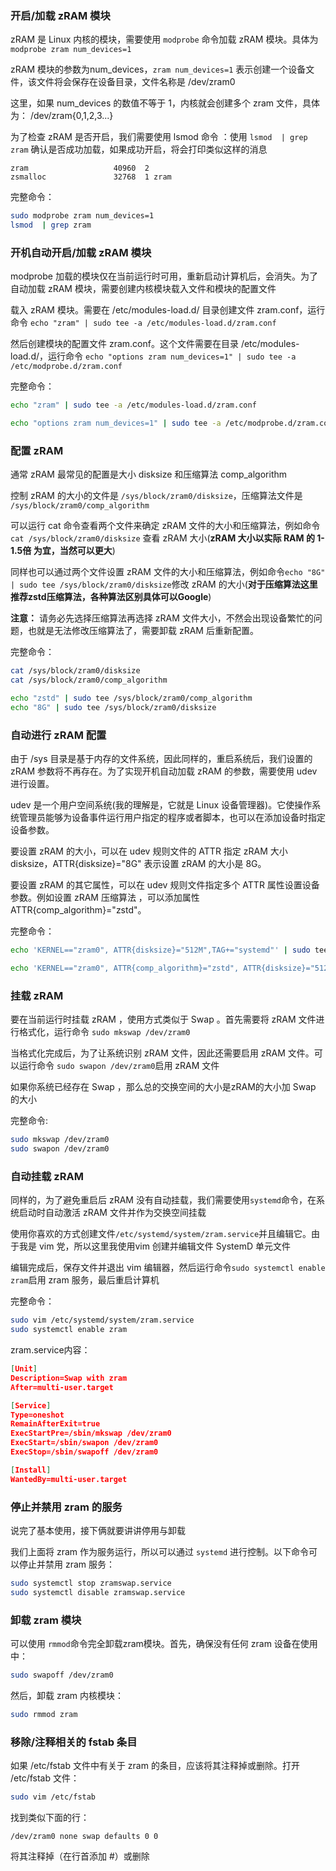 ### 开启/加载 zRAM 模块

zRAM 是 Linux 内核的模块，需要使用 `modprobe` 命令加载 zRAM 模块。具体为 `modprobe zram num_devices=1` 

zRAM 模块的参数为num_devices，`zram num_devices=1` 表示创建一个设备文件，该文件将会保存在设备目录，文件名称是 /dev/zram0

这里，如果 num_devices 的数值不等于 1，内核就会创建多个 zram 文件，具体为： /dev/zram{0,1,2,3...}

为了检查 zRAM 是否开启，我们需要使用 lsmod 命令 ：使用 `lsmod  | grep zram` 确认是否成功加载，如果成功开启，将会打印类似这样的消息

```
zram                   40960  2
zsmalloc               32768  1 zram
```

完整命令：

```bash
sudo modprobe zram num_devices=1
lsmod  | grep zram
```

### 开机自动开启/加载 zRAM 模块

modprobe 加载的模块仅在当前运行时可用，重新启动计算机后，会消失。为了自动加载 zRAM 模块，需要创建内核模块载入文件和模块的配置文件

载入 zRAM 模块。需要在 /etc/modules-load.d/ 目录创建文件 zram.conf，运行命令 `echo "zram" | sudo tee -a /etc/modules-load.d/zram.conf`

然后创建模块的配置文件 zram.conf。这个文件需要在目录 /etc/modules-load.d/，运行命令 `echo "options zram num_devices=1" | sudo tee -a /etc/modprobe.d/zram.conf` 

完整命令：

```bash
echo "zram" | sudo tee -a /etc/modules-load.d/zram.conf

echo "options zram num_devices=1" | sudo tee -a /etc/modprobe.d/zram.conf
```

### 配置 zRAM

通常 zRAM 最常见的配置是大小 disksize 和压缩算法 comp_algorithm

控制 zRAM 的大小的文件是 `/sys/block/zram0/disksize`，压缩算法文件是 `/sys/block/zram0/comp_algorithm`

可以运行 cat 命令查看两个文件来确定 zRAM 文件的大小和压缩算法，例如命令 `cat /sys/block/zram0/disksize` 查看 zRAM 大小(**zRAM 大小以实际 RAM 的 1-1.5倍 为宜，当然可以更大**)

同样也可以通过两个文件设置 zRAM 文件的大小和压缩算法，例如命令`echo "8G" | sudo tee /sys/block/zram0/disksize`修改 zRAM 的大小(**对于压缩算法这里推荐zstd压缩算法，各种算法区别具体可以Google**)

**注意：** 请务必先选择压缩算法再选择 zRAM 文件大小，不然会出现设备繁忙的问题，也就是无法修改压缩算法了，需要卸载 zRAM 后重新配置。

完整命令：

```bash
cat /sys/block/zram0/disksize
cat /sys/block/zram0/comp_algorithm

echo "zstd" | sudo tee /sys/block/zram0/comp_algorithm
echo "8G" | sudo tee /sys/block/zram0/disksize
```

### 自动进行 zRAM 配置

由于 /sys 目录是基于内存的文件系统，因此同样的，重启系统后，我们设置的 zRAM 参数将不再存在。为了实现开机自动加载 zRAM 的参数，需要使用 udev 进行设置。

udev 是一个用户空间系统(我的理解是，它就是 Linux 设备管理器)。它使操作系统管理员能够为设备事件运行用户指定的程序或者脚本，也可以在添加设备时指定设备参数。

要设置 zRAM 的大小，可以在 udev 规则文件的 ATTR 指定 zRAM 大小 disksize，ATTR{disksize}="8G" 表示设置 zRAM 的大小是 8G。

要设置 zRAM 的其它属性，可以在 udev 规则文件指定多个 ATTR 属性设置设备参数。例如设置 zRAM 压缩算法 ，可以添加属性 ATTR{comp_algorithm}="zstd"。

完整命令：

```bash
echo 'KERNEL=="zram0", ATTR{disksize}="512M",TAG+="systemd"' | sudo tee  /etc/udev/rules.d/99-zram.rules

echo 'KERNEL=="zram0", ATTR{comp_algorithm}="zstd", ATTR{disksize}="512M", TAG+="systemd"' | sudo tee  /etc/udev/rules.d/99-zram.rules
```

### 挂载 zRAM

要在当前运行时挂载 zRAM ，使用方式类似于 Swap 。首先需要将 zRAM 文件进行格式化，运行命令 `sudo mkswap /dev/zram0`

当格式化完成后，为了让系统识别 zRAM 文件，因此还需要启用 zRAM 文件。可以运行命令 `sudo swapon /dev/zram0`启用 zRAM 文件

如果你系统已经存在 Swap ，那么总的交换空间的大小是zRAM的大小加 Swap 的大小

完整命令:

```bash
sudo mkswap /dev/zram0
sudo swapon /dev/zram0
```

### 自动挂载 zRAM

同样的，为了避免重启后 zRAM 没有自动挂载，我们需要使用`systemd`命令，在系统启动时自动激活 zRAM 文件并作为交换空间挂载

使用你喜欢的方式创建文件`/etc/systemd/system/zram.service`并且编辑它。由于我是 vim 党，所以这里我使用vim 创建并编辑文件 SystemD 单元文件

编辑完成后，保存文件并退出 vim 编辑器，然后运行命令`sudo systemctl enable zram`启用 zram 服务，最后重启计算机

完整命令：

```bash
sudo vim /etc/systemd/system/zram.service
sudo systemctl enable zram
```

zram.service内容：

```json
[Unit]
Description=Swap with zram
After=multi-user.target

[Service]
Type=oneshot
RemainAfterExit=true
ExecStartPre=/sbin/mkswap /dev/zram0
ExecStart=/sbin/swapon /dev/zram0
ExecStop=/sbin/swapoff /dev/zram0

[Install]
WantedBy=multi-user.target
```

### 停止并禁用 zram 的服务

说完了基本使用，接下俩就要讲讲停用与卸载

我们上面将 zram 作为服务运行，所以可以通过 `systemd` 进行控制。以下命令可以停止并禁用 zram 服务：

```bash
sudo systemctl stop zramswap.service
sudo systemctl disable zramswap.service
```

### 卸载 zram 模块

可以使用 `rmmod`命令完全卸载zram模块。首先，确保没有任何 zram 设备在使用中：

```bash
sudo swapoff /dev/zram0
```

然后，卸载 zram 内核模块：

```bash
sudo rmmod zram
```

### 移除/注释相关的 fstab 条目

如果 /etc/fstab 文件中有关于 zram 的条目，应该将其注释掉或删除。打开 /etc/fstab 文件：

```bash
sudo vim /etc/fstab
```

找到类似下面的行：

```
/dev/zram0 none swap defaults 0 0
```

将其注释掉（在行首添加 #）或删除